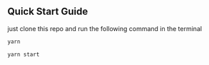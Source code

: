 ## Quick Start Guide

just clone this repo and run the following command in the terminal

```bash
yarn
```

```bash
yarn start
```
